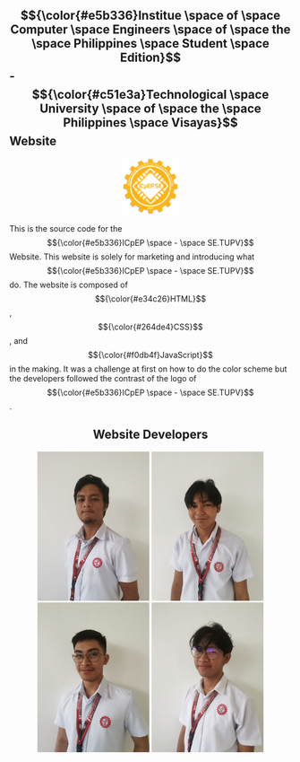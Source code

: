 ## $${\color{#e5b336}Institue \space of \space Computer \space Engineers \space of \space the \space Philippines \space Student \space Edition}$$ -  $${\color{#c51e3a}Technological \space University \space of \space the \space Philippines \space Visayas}$$  Website
<p align="center">
  <img src="assets/img/favicon.png" width="100">
</p>

This is the source code for the $${\color{#e5b336}ICpEP \space - \space SE.TUPV}$$ Website. This website is solely for marketing and introducing what $${\color{#e5b336}ICpEP \space - \space SE.TUPV}$$ do. The website is composed of $${\color{#e34c26}HTML}$$, $${\color{#264de4}CSS}$$, and $${\color{#f0db4f}JavaScript}$$ in the making. It was a challenge at first on how to do the color scheme but the developers followed the contrast of the logo of $${\color{#e5b336}ICpEP \space - \space SE.TUPV}$$.  

<h2 align="center">Website Developers</h2>

<div align="center" justify-content="space-evenly">
  <img src="assets/img/team/team-1.jpg" width="200" alt="">
  <img src="assets/img/team/team-2.jpg" width="200" alt="">
  <img src="assets/img/team/team-3.jpg" width="200" alt="">
  <img src="assets/img/team/team-4.jpg" width="200" alt="">  
</div>

